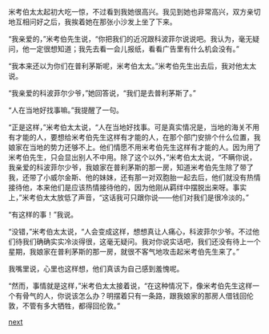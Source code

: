 
米考伯太太起初大吃一惊，不过看到我她很高兴。我见到她也非常高兴，双方亲切地互相问好之后，我挨着她在那张小沙发上坐了下来。

“我亲爱的，”米考伯先生说，“你把我们的近况跟科波菲尔说说吧。我认为，毫无疑问，他一定很想知道；我先去看一会儿报纸，看看广告里有什么机会没有。”

“我本来还以为你们在普利茅斯呢，米考伯太太。”米考伯先生出去后，我对他太太说。

“我亲爱的科波菲尔少爷，”她回答说，“我们是去普利茅斯了。”

“人在当地好找事嘛。”我提醒了一句。

“正是这样，”米考伯太太说，“人在当地好找事。可是真实情况是，当地的海关不用有才能的人，要想给米考伯先生这样有才能的人，在那个部门安排个什么位置，我娘家在当地的势力还够不上。他们情愿不用米考伯先生这样有才能的人。因为用了米考伯先生，只会显出别人不中用。除了这个以外，”米考伯太太说，“不瞒你说，我亲爱的科波菲尔少爷，我娘家在普利茅斯的那一房，知道米考伯先生除了带了我，还带了小威尔金斯、他的妹妹，还有那一对双胞胎一起去后，他们就没有热情接待他，本来他们是应该热情接待他的，因为他刚从羁绊中摆脱出来呀。事实上，”米考伯太太放低了声音，“这话我可只跟你说——他们对我们是很冷淡的。”

“有这样的事！”我说。

“没错，”米考伯太太说，“人会变成这样，想想真让人痛心，科波菲尔少爷。不过他们待我们确确实实冷淡得很，这毫无疑问。我对你说实话吧，我们还没有待上一个星期，我娘家在普利茅斯的那一房，就很不客气地攻击起米考伯先生来了。”

我嘴里说，心里也这样想，他们真该为自己感到羞愧呢。

“然而，事情就是这样，”米考伯太太接着说，“在这种情况下，像米考伯先生这样一个有骨气的人，你说该怎么办？明摆着只有一条路，跟我娘家的那房人借钱回伦敦，不管有多大牺牲，都得回伦敦。”

[next](page237.md)